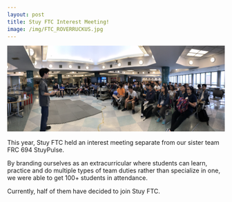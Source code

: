 ```yaml
---
layout: post
title: Stuy FTC Interest Meeting!
image: /img/FTC_ROVERRUCKUS.jpg
---
```


![Stuy FTC Interest Meeting!](/img/FTC_interest.jpeg)

This year, Stuy FTC held an interest meeting separate from our sister team FRC 694 StuyPulse. 

By branding ourselves as an extracurricular where students can learn, practice and do multiple types of team duties rather than specialize in one, we were able to get 100+ students in attendance. 

Currently, half of them have decided to join Stuy FTC.